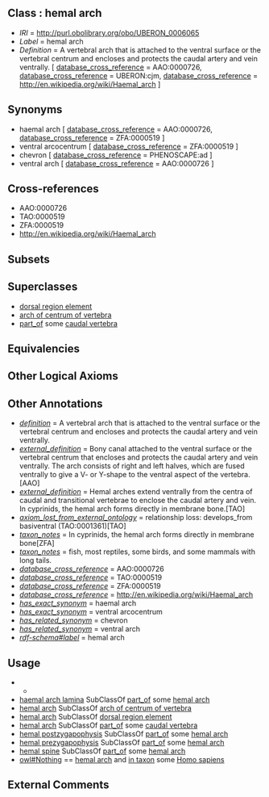 
## Class : hemal arch

 * *IRI* = http://purl.obolibrary.org/obo/UBERON_0006065
 * *Label* = hemal arch
 * *Definition* = A vertebral arch that is attached to the ventral surface or the vertebral centrum and encloses and protects the caudal artery and vein ventrally. [ [database_cross_reference](../../ef/oboInOwl#hasDbXref.md) = AAO:0000726, [database_cross_reference](../../ef/oboInOwl#hasDbXref.md) = UBERON:cjm, [database_cross_reference](../../ef/oboInOwl#hasDbXref.md) = http://en.wikipedia.org/wiki/Haemal_arch ]

## Synonyms

 * haemal arch [ [database_cross_reference](../../ef/oboInOwl#hasDbXref.md) = AAO:0000726, [database_cross_reference](../../ef/oboInOwl#hasDbXref.md) = ZFA:0000519 ]
 * ventral arcocentrum [ [database_cross_reference](../../ef/oboInOwl#hasDbXref.md) = ZFA:0000519 ]
 * chevron [ [database_cross_reference](../../ef/oboInOwl#hasDbXref.md) = PHENOSCAPE:ad ]
 * ventral arch [ [database_cross_reference](../../ef/oboInOwl#hasDbXref.md) = AAO:0000726 ]

## Cross-references

 * AAO:0000726
 * TAO:0000519
 * ZFA:0000519
 * http://en.wikipedia.org/wiki/Haemal_arch

## Subsets


## Superclasses

 * [dorsal region element](../../UBERON/74/UBERON_0005174.md)
 * [arch of centrum of vertebra](../../UBERON/58/UBERON_0010358.md)
 * [part_of](../../BFO/50/BFO_0000050.md) some [caudal vertebra](../../UBERON/95/UBERON_0001095.md)

## Equivalencies


## Other Logical Axioms


## Other Annotations

 * *[definition](../../IAO/15/IAO_0000115.md)* = A vertebral arch that is attached to the ventral surface or the vertebral centrum and encloses and protects the caudal artery and vein ventrally.
 * *[external_definition](../../UBPROP/01/UBPROP_0000001.md)* = Bony canal attached to the ventral surface or the vertebral centrum that encloses and protects the caudal artery and vein ventrally. The arch consists of right and left halves, which are fused ventrally to give a V- or Y-shape to the ventral aspect of the vertebra.[AAO]
 * *[external_definition](../../UBPROP/01/UBPROP_0000001.md)* = Hemal arches extend ventrally from the centra of caudal and transitional vertebrae to enclose the caudal artery and vein. In cyprinids, the hemal arch forms directly in membrane bone.[TAO]
 * *[axiom_lost_from_external_ontology](../../UBPROP/02/UBPROP_0000002.md)* = relationship loss: develops_from basiventral (TAO:0001361)[TAO]
 * *[taxon_notes](../../UBPROP/08/UBPROP_0000008.md)* = In cyprinids, the hemal arch forms directly in membrane bone[ZFA]
 * *[taxon_notes](../../UBPROP/08/UBPROP_0000008.md)* = fish, most reptiles, some birds, and some mammals with long tails.
 * *[database_cross_reference](../../ef/oboInOwl#hasDbXref.md)* = AAO:0000726
 * *[database_cross_reference](../../ef/oboInOwl#hasDbXref.md)* = TAO:0000519
 * *[database_cross_reference](../../ef/oboInOwl#hasDbXref.md)* = ZFA:0000519
 * *[database_cross_reference](../../ef/oboInOwl#hasDbXref.md)* = http://en.wikipedia.org/wiki/Haemal_arch
 * *[has_exact_synonym](../../ym/oboInOwl#hasExactSynonym.md)* = haemal arch
 * *[has_exact_synonym](../../ym/oboInOwl#hasExactSynonym.md)* = ventral arcocentrum
 * *[has_related_synonym](../../ym/oboInOwl#hasRelatedSynonym.md)* = chevron
 * *[has_related_synonym](../../ym/oboInOwl#hasRelatedSynonym.md)* = ventral arch
 * *[rdf-schema#label](../../el/rdf-schema#label.md)* = hemal arch

## Usage

 * -
 * [haemal arch lamina](../../UBERON/27/UBERON_3000727.md) SubClassOf [part_of](../../BFO/50/BFO_0000050.md) some [hemal arch](../../UBERON/65/UBERON_0006065.md)
 * [hemal arch](../../UBERON/65/UBERON_0006065.md) SubClassOf [arch of centrum of vertebra](../../UBERON/58/UBERON_0010358.md)
 * [hemal arch](../../UBERON/65/UBERON_0006065.md) SubClassOf [dorsal region element](../../UBERON/74/UBERON_0005174.md)
 * [hemal arch](../../UBERON/65/UBERON_0006065.md) SubClassOf [part_of](../../BFO/50/BFO_0000050.md) some [caudal vertebra](../../UBERON/95/UBERON_0001095.md)
 * [hemal postzygapophysis](../../UBERON/35/UBERON_2000735.md) SubClassOf [part_of](../../BFO/50/BFO_0000050.md) some [hemal arch](../../UBERON/65/UBERON_0006065.md)
 * [hemal prezygapophysis](../../UBERON/05/UBERON_2007005.md) SubClassOf [part_of](../../BFO/50/BFO_0000050.md) some [hemal arch](../../UBERON/65/UBERON_0006065.md)
 * [hemal spine](../../UBERON/64/UBERON_2001364.md) SubClassOf [part_of](../../BFO/50/BFO_0000050.md) some [hemal arch](../../UBERON/65/UBERON_0006065.md)
 * [owl#Nothing](../../ng/owl#Nothing.md) == [hemal arch](../../UBERON/65/UBERON_0006065.md) and [in taxon](../../RO/62/RO_0002162.md) some [Homo sapiens](../../NCBITaxon/06/NCBITaxon_9606.md)

## External Comments

